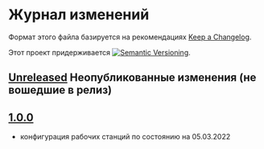 # Журнал изменений

Формат этого файла базируется на рекомендациях
[Keep a Changelog](https://keepachangelog.com/ru/1.0.0/).

Этот проект придерживается
[![Semantic Versioning](https://img.shields.io/static/v1?label=Semantic%20Versioning&message=v2.0.0&color=green&logo=semver)](https://semver.org/lang/ru/spec/v2.0.0.html).

## [Unreleased] Неопубликованные изменения (не вошедшие в релиз)

## [1.0.0]

- конфигурация рабочих станций по состоянию на 05.03.2022

[Unreleased]: https://github.com/csm-ivanovo-ru/workstations/compare/1.0.0...HEAD
[1.0.1]: https://github.com/csm-ivanovo-ru/workstations/compare/1.0.0...1.0.1
[1.0.0]: https://github.com/csm-ivanovo-ru/workstations/releases/tag/1.0.0
